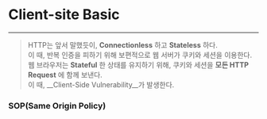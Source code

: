 # Client-site Basic
---
>HTTP는 앞서 말했듯이, __Connectionless__ 하고 __Stateless__ 하다.  
이 때, 반복 인증을 피하기 위해 보편적으로 웹 서버가 쿠키와 세션을 이용한다.  
웹 브라우저는 __Stateful__ 한 상태를 유지하기 위해, 쿠키와 세션을 __모든 HTTP Request__ 에 함께 보낸다.  
이 때, __Client-Side Vulnerability__가 발생한다.  

### SOP(Same Origin Policy)
